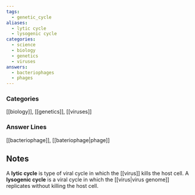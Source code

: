 ```yaml
---
tags:
  - genetic_cycle
aliases:
  - lytic cycle
  - lysogenic cycle
categories:
  - science
  - biology
  - genetics
  - viruses
answers:
  - bacteriophages
  - phages
---
```

### Categories
[[biology]], [[genetics]], [[viruses]]

### Answer Lines
[[bacteriophage]], [[bateriophage|phage]]
## Notes
A **lytic cycle** is type of viral cycle in which the [[virus]] kills the host cell. A **lysogenic cycle** is a  viral cycle in which the [[virus|virus genome]] replicates without killing the host cell.
